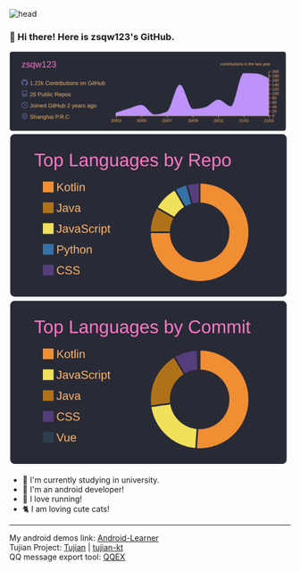 ![head](https://cdn.jsdelivr.net/gh/zsqw123/cdn@master/picCDN/20210313085629.webp)

###  👋 Hi there! Here is zsqw123's GitHub.

![](https://raw.githubusercontent.com/zsqw123/psc/master/profile-summary-card-output/dracula/0-profile-details.svg)
![](https://raw.githubusercontent.com/zsqw123/psc/master/profile-summary-card-output/dracula/1-repos-per-language.svg)
![](https://raw.githubusercontent.com/zsqw123/psc/master/profile-summary-card-output/dracula/2-most-commit-language.svg)


- 🔭 I'm currently studying in university.
- 🌱 I'm an android developer!
- 👟 I love running!
- 🐈 I am loving cute cats!

---
My android demos link: [Android-Learner](https://github.com/zsqw123/Android-Learner)  
Tujian Project: [Tujian](https://github.com/tupics) | [tujian-kt](https://github.com/zsqw123/tujian-kt)  
QQ message export tool: [QQEX](https://github.com/zsqw123/QQ-Exp-Android)
